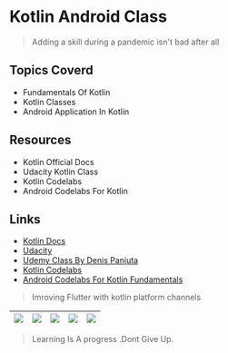 # Kotlin Android Class
>Adding a skill during a pandemic isn't bad after all
## Topics Coverd
- Fundamentals Of Kotlin
- Kotlin Classes
- Android Application In Kotlin
## Resources 
- Kotlin Official Docs
- Udacity Kotlin Class
- Kotlin Codelabs
- Android Codelabs For Kotlin
## Links 
- [Kotlin Docs](https://kotlinlang.org/docs/reference/)
- [Udacity](https://classroom.udacity.com/courses/ud9011)
- [Udemy Class By Denis Panjuta](https://www.udemy.com/share/102JgoBUYec1dbQnw=/)
- [Kotlin Codelabs](https://codelabs.developers.google.com/codelabs/kotlin-bootcamp-introduction/#0)
- [Android Codelabs For Kotlin Fundamentals](https://codelabs.developers.google.com/android-kotlin-fundamentals/)
> Imroving Flutter with kotlin platform channels

|![](https://lh5.googleusercontent.com/NHp82UwrxacQ2PcYQLTZt2CpQvnUYuFkmMJCqzSLK1yUQgBNsAnELRtqdW0hxNlG5J6xpbiauG_-mxY-l51SgRGZ6sgmePbhm9kT4-Hor32DOomDd36N_X9-sIXIsvfe2Zt-tRKU) | ![](https://lh3.googleusercontent.com/proxy/zYLe_APkhstv-4WFn5xVShh92UNGb00OZ9FKnyiULOXfSbACTdXgx6adMWLYgAhI74vKp0ubc5j1d2U5xcc-kGVeTz0ootaAn2Z-45XEKL82TodfCDFxDmQNp0K2) | ![](https://flutter.dev/assets/flutter-lockup-c13da9c9303e26b8d5fc208d2a1fa20c1ef47eb021ecadf27046dea04c0cebf6.png)|![](https://www.udemy.com/staticx/udemy/images/v6/logo-coral.svg)|![](https://cdn.mos.cms.futurecdn.net/Ju3ceiZzGSSQacR2juGN98-320-80.png)|
|:---:|:---|:---:|:---:|:---:|
>Learning Is A progress .Dont Give Up.
